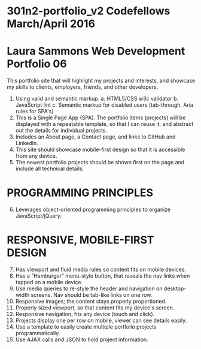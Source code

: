 # 301n2-portfolio_v2 Codefellows March/April 2016
# Laura Sammons Web Development Portfolio 06

This portfolio site that will highlight my projects and interests, and showcase my skills to clients, employers, friends, and other developers.
  1. Using valid and semantic markup.
    a. HTML5/CSS w3c validator
    b. JavaScript lint
    c. Semantic markup for disabled users (tab-through, Aria rules for SPA's)
  2. This is a Single Page App (SPA). The portfolio items (projects) will be displayed with a repeatable template, so that I can reuse it, and abstract out the details for individual projects.
  3. Includes an About page, a Contact page, and links to GitHub and LinkedIn.
  4. This site should showcase mobile-first design so that it is accessible from any device.
  5. The newest portfolio projects should be shown first on the page and include all technical details.
# PROGRAMMING PRINCIPLES
  6. Leverages object-oriented programming principles to organize JavaScript/jQuery.  
# RESPONSIVE, MOBILE-FIRST DESIGN
  7. Has viewport and fluid media rules so content fits on mobile devices.
  8. Has a "Hamburger" menu-style button, that reveals the nav links when tapped on a mobile device.
  9. Use media queries to re-style the header and navigation on desktop-width screens. Nav should be  tab-like links on one row.
  10. Responsive images; the content stays properly proportioned.
  11. Properly sized viewport, so that content fits my device's screen.
  12. Responsive navigation, fits any device (touch and click).
  13. Projects display one per row on mobile, viewer can see details easily.
  14. Use a template to easily create multiple portfolio projects programmatically.
  15. Use AJAX calls and JSON to hold project information.
